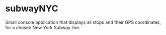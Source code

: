# subwayNYC
Small console application that displays all stops and their GPS coordinates, for a chosen New York Subway line. 
